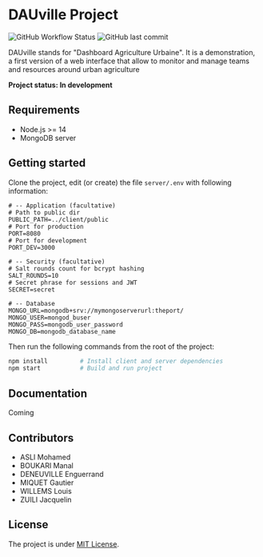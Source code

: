 # DAUville Project

![GitHub Workflow Status](https://img.shields.io/github/workflow/status/Xisabla/DAUville/Node.js%20build?style=for-the-badge) ![GitHub last commit](https://img.shields.io/github/last-commit/Xisabla/DAUville?style=for-the-badge)

DAUville stands for "Dashboard Agriculture Urbaine". It is a demonstration, a first version of a web interface that allow to monitor and manage teams and resources around urban agriculture

**Project status: In development**

## Requirements

- Node.js >= 14
- MongoDB server

## Getting started

Clone the project, edit (or create) the file `server/.env` with following information:

```
# -- Application (facultative)
# Path to public dir
PUBLIC_PATH=../client/public
# Port for production
PORT=8080
# Port for development
PORT_DEV=3000

# -- Security (facultative)
# Salt rounds count for bcrypt hashing
SALT_ROUNDS=10
# Secret phrase for sessions and JWT
SECRET=secret

# -- Database
MONGO_URL=mongodb+srv://mymongoserverurl:theport/
MONGO_USER=mongod_buser
MONGO_PASS=mongodb_user_password
MONGO_DB=mongodb_database_name
```

Then run the following commands from the root of the project:

```bash
npm install         # Install client and server dependencies
npm start           # Build and run project
```

## Documentation

Coming

## Contributors

- ASLI Mohamed
- BOUKARI Manal
- DENEUVILLE Enguerrand
- MIQUET Gautier
- WILLEMS Louis
- ZUILI Jacquelin

## License

The project is under [MIT License](https://opensource.org/licenses/MIT).
